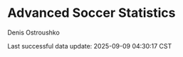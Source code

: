 # Advanced Soccer Statistics
Denis Ostroushko

<!-- gfm -->

Last successful data update: 2025-09-09 04:30:17 CST
